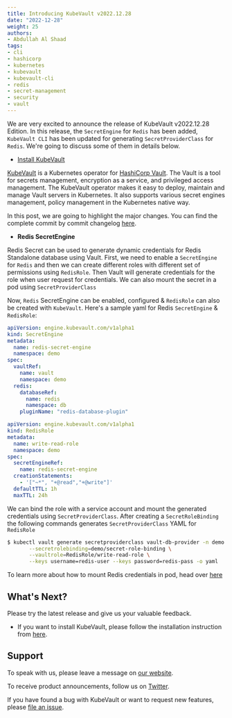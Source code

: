 ```yaml
---
title: Introducing KubeVault v2022.12.28
date: "2022-12-28"
weight: 25
authors:
- Abdullah Al Shaad
tags:
- cli
- hashicorp
- kubernetes
- kubevault
- kubevault-cli
- redis
- secret-management
- security
- vault
---
```


We are very excited to announce the release of KubeVault v2022.12.28 Edition. In this release, the `SecretEngine` for `Redis` has been added, `KubeVault CLI` has been updated for generating `SecretProviderClass` for `Redis`. We're going to discuss some of them in details below.

- [Install KubeVault](https://kubevault.com/docs/v2022.12.28/setup/)

[KubeVault](https://kubevault.com) is a Kubernetes operator for [HashiCorp Vault](https://www.vaultproject.io/). The Vault is a tool for secrets management, encryption as a service, and privileged access management. The KubeVault operator makes it easy to deploy, maintain and manage Vault servers in Kubernetes. It also supports various secret engines management, policy management in the Kubernetes native way.

In this post, we are going to highlight the major changes. You can find the complete commit by commit changelog [here](https://github.com/kubevault/CHANGELOG/blob/master/releases/v2022.12.28/README.md).

- **Redis SecretEngine**

Redis Secret can be used to generate dynamic credentials for Redis Standalone database using Vault. First, we need to enable a `SecretEngine` for  `Redis`
and then we can create different roles with different set of permissions using `RedisRole`. Then Vault will generate credentials for the role when user request for credentials.
We can also mount the secret in a pod using `SecretProviderClass`

  Now, `Redis` SecretEngine can be enabled, configured & `RedisRole` can also be created with `KubeVault`.
  Here's a sample yaml for Redis `SecretEngine` & `RedisRole`:

  ```yaml
  apiVersion: engine.kubevault.com/v1alpha1
  kind: SecretEngine
  metadata:
    name: redis-secret-engine
    namespace: demo
  spec:
    vaultRef:
      name: vault
      namespace: demo
    redis:
      databaseRef:
        name: redis
        namespace: db
      pluginName: "redis-database-plugin"
  ```


  ```yaml
  apiVersion: engine.kubevault.com/v1alpha1
  kind: RedisRole
  metadata:
    name: write-read-role
    namespace: demo
  spec:
    secretEngineRef:
      name: redis-secret-engine
    creationStatements:
      - '["~*", "+@read","+@write"]'
    defaultTTL: 1h
    maxTTL: 24h
  ```
We can bind the role with a service account and mount the generated credentials using `SecretProviderClass`. After creating a `SecretRoleBinding` 
the following commands generates `SecretProviderClass` YAML for `RedisRole`
```bash
$ kubectl vault generate secretproviderclass vault-db-provider -n demo \
       --secretrolebinding=demo/secret-role-binding \
       --vaultrole=RedisRole/write-read-role \
       --keys username=redis-user --keys password=redis-pass -o yaml
```
 To learn more about how to mount Redis credentials in pod, head over [here](https://kubevault.com/docs/v2022.12.28/guides/secret-engines/redis/csi-driver/)

## What's Next?

Please try the latest release and give us your valuable feedback.

- If you want to install KubeVault, please follow the installation instruction from [here](https://kubevault.com/docs/v2022.12.28/setup).

## Support

To speak with us, please leave a message on [our website](https://appscode.com/contact/).

To receive product announcements, follow us on [Twitter](https://twitter.com/KubeVault).

If you have found a bug with KubeVault or want to request new features, please [file an issue](https://github.com/kubevault/project/issues/new).

